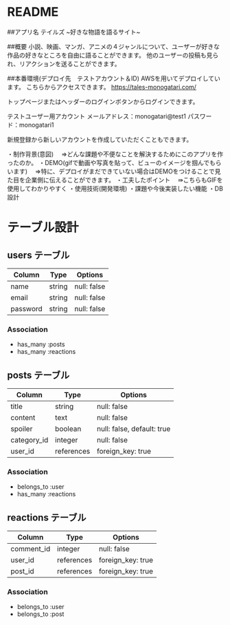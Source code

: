 # README

##アプリ名
テイルズ
~好きな物語を語るサイト~

##概要
小説、映画、マンガ、アニメの４ジャンルについて、ユーザーが好きな作品の好きなところを自由に語ることができます。
他のユーザーの投稿も見られ、リアクションを送ることができます。

##本番環境(デプロイ先　テストアカウント＆ID)
AWSを用いてデプロイしています。
こちらからアクセスできます。
https://tales-monogatari.com/

トップページまたはヘッダーのログインボタンからログインできます。

テストユーザー用アカウント
メールアドレス：monogatari@test1
パスワード：monogatari1

新規登録から新しいアカウントを作成していただくこともできます。

・制作背景(意図)
　⇒どんな課題や不便なことを解決するためにこのアプリを作ったのか。
・DEMO(gifで動画や写真を貼って、ビューのイメージを掴んでもらいます)
　⇒特に、デプロイがまだできていない場合はDEMOをつけることで見た目を企業側に伝えることができます。
・工夫したポイント
　⇛こちらもGIFを使用してわかりやすく
・使用技術(開発環境)
・課題や今後実装したい機能
・DB設計

# テーブル設計

## users テーブル

| Column   | Type   | Options     |
| -------- | ------ | ----------- |
| name     | string | null: false |
| email    | string | null: false |
| password | string | null: false |

### Association
- has_many :posts
- has_many :reactions


## posts テーブル

| Column      | Type       | Options     |
| ----------- | ---------- | ----------- |
| title       | string     | null: false |
| content     | text       | null: false |
| spoiler     | boolean    | null: false, default: true |
| category_id | integer    | null: false |
| user_id     | references | foreign_key: true |

### Association
- belongs_to :user
- has_many :reactions


## reactions テーブル

| Column     | Type       | Options     |
| ---------- | ---------- | ----------- |
| comment_id | integer    | null: false |
| user_id    | references | foreign_key: true |
| post_id    | references | foreign_key: true |

### Association
- belongs_to :user
- belongs_to :post
